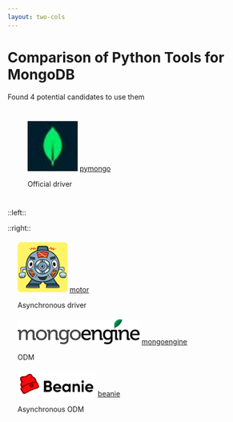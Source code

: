 ```yaml
---
layout: two-cols
---
```


# Comparison of Python Tools for MongoDB

Found 4 potential candidates to use them



<v-clicks>
<div style="margin: 40px;">
  <img style="height: 100px;" src="./assets/pymongo-logo.png" />
  <a href="https://github.com/mongodb/mongo-python-driver"> pymongo </a> 
  <p> Official driver </p>
</div>





</v-clicks>  
::left::


::right::



<v-clicks>

<div style="margin: 20px;">
  <img style="height: 100px;" src="./assets/motor-logo.png" />
  <a href="https://github.com/mongodb/motor"> motor </a> 
    <p> Asynchronous driver </p>
</div>

<div style="margin: 20px;">
  <img style="height: 50px;" src="./assets/mongoengine-logo.png" />
  <a href="https://github.com/MongoEngine/mongoengine"> mongoengine </a> 
  <p>ODM</p>
</div>

<div style="margin: 20px;">
  <img style="height: 50px;" src="./assets/beanie-logo.png" />
  <a href="https://github.com/BeanieODM/beanie"> beanie </a> <p>Asynchronous ODM</p>
</div>

</v-clicks>

<!-- ODM, Driver - what is it? -->